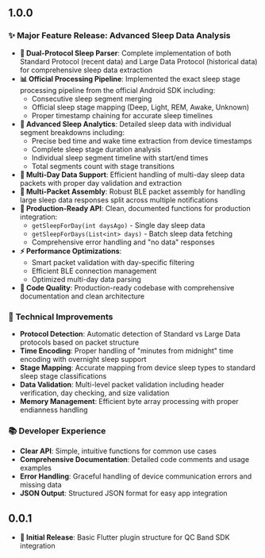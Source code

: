 ## 1.0.0

### ✨ **Major Feature Release: Advanced Sleep Data Analysis**

* **🔧 Dual-Protocol Sleep Parser**: Complete implementation of both Standard Protocol (recent data) and Large Data Protocol (historical data) for comprehensive sleep data extraction
* **📊 Official Processing Pipeline**: Implemented the exact sleep stage processing pipeline from the official Android SDK including:
  - Consecutive sleep segment merging
  - Official sleep stage mapping (Deep, Light, REM, Awake, Unknown)
  - Proper timestamp chaining for accurate sleep timelines
* **🌙 Advanced Sleep Analytics**: Detailed sleep data with individual segment breakdowns including:
  - Precise bed time and wake time extraction from device timestamps
  - Complete sleep stage duration analysis
  - Individual sleep segment timeline with start/end times
  - Total segments count with stage transitions
* **🎯 Multi-Day Data Support**: Efficient handling of multi-day sleep data packets with proper day validation and extraction
* **🔄 Multi-Packet Assembly**: Robust BLE packet assembly for handling large sleep data responses split across multiple notifications
* **📱 Production-Ready API**: Clean, documented functions for production integration:
  - `getSleepForDay(int daysAgo)` - Single day sleep data
  - `getSleepForDays(List<int> days)` - Batch sleep data fetching
  - Comprehensive error handling and "no data" responses
* **⚡ Performance Optimizations**: 
  - Smart packet validation with day-specific filtering
  - Efficient BLE connection management
  - Optimized multi-day data parsing
* **🧹 Code Quality**: Production-ready codebase with comprehensive documentation and clean architecture

### 🔧 **Technical Improvements**

* **Protocol Detection**: Automatic detection of Standard vs Large Data protocols based on packet structure
* **Time Encoding**: Proper handling of "minutes from midnight" time encoding with overnight sleep support
* **Stage Mapping**: Accurate mapping from device sleep types to standard sleep stage classifications
* **Data Validation**: Multi-level packet validation including header verification, day checking, and size validation
* **Memory Management**: Efficient byte array processing with proper endianness handling

### 📚 **Developer Experience**

* **Clear API**: Simple, intuitive functions for common use cases
* **Comprehensive Documentation**: Detailed code comments and usage examples
* **Error Handling**: Graceful handling of device communication errors and missing data
* **JSON Output**: Structured JSON format for easy app integration

## 0.0.1

* **🚀 Initial Release**: Basic Flutter plugin structure for QC Band SDK integration
